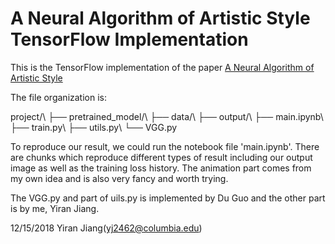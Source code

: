 A Neural Algorithm of Artistic Style TensorFlow Implementation
==========================

This is the TensorFlow implementation of the paper [A Neural Algorithm of Artistic Style](https://arxiv.org/abs/1508.06576)


The file organization is:

project/\\
├── pretrained_model/\\
├── data/\\
├── output/\\
├── main.ipynb\\
├── train.py\\
├── utils.py\\
└── VGG.py

To reproduce our result, we could run the notebook file 'main.ipynb'. There are chunks which reproduce different types of result including our output image as well as the training loss history. The animation part comes from my own idea and is also very fancy and worth trying.

The VGG.py and part of uils.py is implemented by Du Guo and the other part is by me, Yiran Jiang.


12/15/2018
Yiran Jiang(yj2462@columbia.edu)
